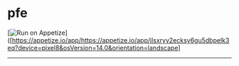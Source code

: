 # pfe
[![Run on Appetize](https://appetize.io/badge.png)]([https://appetize.io/app/https://appetize.io/app/jlsxryy2ecksy6gu5dbpelk3eq?device=pixel8&osVersion=14.0&orientation=landscape]
****
